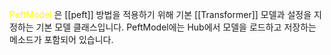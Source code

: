 
<font color="#ffff00">PeftModel</font> 은 [[peft]] 방법을 적용하기 위해 기본 [[Transformer]] 모델과 설정을 지정하는 기본 모델 클래스입니다. PeftModel에는 Hub에서 모델을 로드하고 저장하는 메소드가 포함되어 있습니다. 